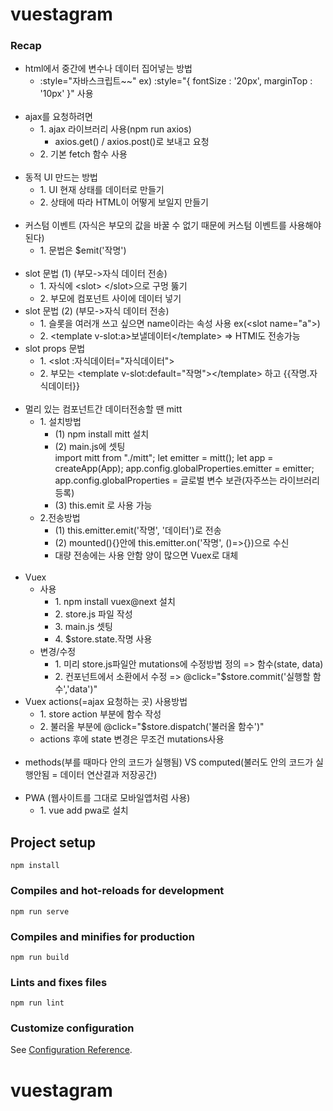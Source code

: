 # vuestagram

<div>
    <h3>Recap</h3>
    <ul>
        <li>html에서 중간에 변수나 데이터 집어넣는 방법
            <ul>
                <li>:style="자바스크립트~~" ex) :style="{ fontSize : '20px', marginTop : '10px' }" 사용</li>
            </ul>
        </li>
        <br>
        <li>ajax를 요청하려면
            <ul>
                <li>1. ajax 라이브러리 사용(npm run axios)
                    <ul>
                        <li>axios.get() / axios.post()로 보내고 요청</li>
                    </ul>
                </li>
                <li>2. 기본 fetch 함수 사용</li>
            </ul>
        </li>
        <br>
        <li>동적 UI 만드는 방법
            <ul>
                <li>1. UI 현재 상태를 데이터로 만들기</li>
                <li>2. 상태에 따라 HTML이 어떻게 보일지 만들기</li>
            </ul>
        </li>
        <br>
        <li>커스텀 이벤트 (자식은 부모의 값을 바꿀 수 없기 때문에 커스텀 이벤트를 사용해야 된다)
            <ul>
                <li>1. 문법은 $emit('작명')</li>
            </ul>
        </li>
        <br>
        <li>slot 문법 (1) (부모->자식 데이터 전송)
            <ul>
                <li>1. 자식에 &lt;slot&gt; &lt;/slot&gt;으로 구멍 뚫기</li>
                <li>2. 부모에 컴포넌트 사이에 데이터 넣기</li>
            </ul>
        </li>
        <li>slot 문법 (2) (부모->자식 데이터 전송)
            <ul>
                <li>1. 슬롯을 여러개 쓰고 싶으면 name이라는 속성 사용 ex(&lt;slot name="a"&gt;)</li>
                <li>2. &lt;template v-slot:a&gt;보낼데이터&lt;/template&gt; => HTMl도 전송가능</li>
            </ul>
        </li>
        <li>slot props 문법
            <ul>
                <li>1. &lt;slot :자식데이터="자식데이터"&gt;</li>
                <li>2. 부모는 &lt;template v-slot:default="작명"&gt;&lt;/template&gt; 하고 {{작명.자식데이터}}</li>
            </ul>
        </li>
        <br>
        <li>멀리 있는 컴포넌트간 데이터전송할 땐 mitt
            <ul>
                <li>1. 설치방법
                    <ul>
                        <li>(1) npm install mitt 설치</li>
                        <li>(2) main.js에 셋팅<br>
                            import mitt from "./mitt";
                            let emitter = mitt();
                            let app = createApp(App);
                            app.config.globalProperties.emitter = emitter;<br>
                            app.config.globalProperties = 글로벌 변수 보관(자주쓰는 라이브러리 등록)
                        </li>
                        <li>(3) this.emit 로 사용 가능</li>
                    </ul>                
                </li>
                <li>2.전송방법
                    <ul>
                        <li>(1) this.emitter.emit('작명', '데이터')로 전송</li>
                        <li>(2) mounted(){}안에 this.emitter.on('작명', ()=>{})으로 수신</li>
                        <li>대량 전송에는 사용 안함 양이 많으면 Vuex로 대체</li>
                    </ul>
                </li>
            </ul>
        </li>
        <br>
        <li>Vuex
            <ul>
                <li>사용
                    <ul>
                        <li>1. npm install vuex@next 설치</li>
                        <li>2. store.js 파일 작성</li>
                        <li>3. main.js 셋팅</li>
                        <li>4. $store.state.작명 사용</li>
                    </ul>                
                </li>
                <li>변경/수정
                    <ul>
                        <li>1. 미리 store.js파일안 mutations에 수정방법 정의 => 함수(state, data)</li>
                        <li>2. 컨포넌트에서 소환에서 수정 => @click="$store.commit('실행할 함수','data')"</li>
                    </ul>
                </li>
            </ul>
        </li>
        <li>Vuex actions(=ajax 요청하는 곳) 사용방법
            <ul>
                <li>1. store action 부분에 함수 작성</li>
                <li>2. 불러올 부분에 @click="$store.dispatch('불러올 함수')"</li>
                <li>actions 후에 state 변경은 무조건 mutations사용</li>
            </ul>
        </li>
        <br>
        <li>methods(부를 때마다 안의 코드가 실행됨) VS computed(불러도 안의 코드가 실행안됨 = 데이터 연산결과 저장공간)</li>
        <br>
        <li>PWA (웹사이트를 그대로 모바일앱처럼 사용)
        <ul>
            <li>1. vue add pwa로 설치</li>
        </ul>
        </li>
    </ul>

</div>

## Project setup

```
npm install
```

### Compiles and hot-reloads for development

```
npm run serve
```

### Compiles and minifies for production

```
npm run build
```

### Lints and fixes files

```
npm run lint
```

### Customize configuration

See [Configuration Reference](https://cli.vuejs.org/config/).

# vuestagram

